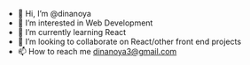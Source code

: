 - 👋 Hi, I’m @dinanoya
- 👀 I’m interested in Web Development
- 🌱 I’m currently learning React
- 💞️ I’m looking to collaborate on React/other front end projects
- 📫 How to reach me dinanoya3@gmail.com

<!---
dinanoya3/dinanoya3 is a ✨ special ✨ repository because its `README.md` (this file) appears on your GitHub profile.
You can click the Preview link to take a look at your changes.
--->
